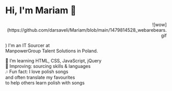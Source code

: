 # Hi, I'm Mariam 👋<br> 
<p align="right">![wow](https://github.com/darsaveli/Mariam/blob/main/1479814528_webarebears.gif</p>
)
I'm an IT Sourcer at <br> 
ManpowerGroup Talent Solutions in Poland.<br>

🌱 I’m learning HTML, CSS, JavaScript, jQuery <br>
🔎 Improving: sourcing skills & languages <br>
🎶 Fun fact: I love polish songs <br>
and often translate my favourites<br> 
to help others learn polish with songs
